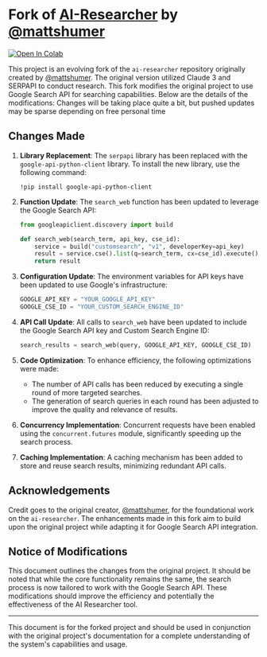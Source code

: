 # Fork of [AI-Researcher](https://github.com/mshumer/ai-researcher) by [@mattshumer](https://github.com/mshumer)
[![Open In Colab](https://colab.research.google.com/assets/colab-badge.svg)](https://colab.research.google.com/drive/1G6GA2Od-x_cf-xt0B5jOz0Me-bBAsXVz?usp=sharing)

This project is an evolving fork of the `ai-researcher` repository originally created by [@mattshumer](https://github.com/mshumer). The original version utilized Claude 3 and SERPAPI to conduct research. This fork modifies the original project to use Google Search API for searching capabilities. Below are the details of the modifications:
Changes will be taking place quite a bit, but pushed updates may be sparse depending on free personal time

## Changes Made

1. **Library Replacement**:
   The `serpapi` library has been replaced with the `google-api-python-client` library. To install the new library, use the following command:

   ```shell
   !pip install google-api-python-client
   ```

2. **Function Update**:
   The `search_web` function has been updated to leverage the Google Search API:

   ```python
   from googleapiclient.discovery import build

   def search_web(search_term, api_key, cse_id):
       service = build("customsearch", "v1", developerKey=api_key)
       result = service.cse().list(q=search_term, cx=cse_id).execute()
       return result
   ```

3. **Configuration Update**:
   The environment variables for API keys have been updated to use Google's infrastructure:

   ```python
   GOOGLE_API_KEY = "YOUR_GOOGLE_API_KEY"
   GOOGLE_CSE_ID = "YOUR_CUSTOM_SEARCH_ENGINE_ID"
   ```

4. **API Call Update**:
   All calls to `search_web` have been updated to include the Google Search API key and Custom Search Engine ID:

   ```python
   search_results = search_web(query, GOOGLE_API_KEY, GOOGLE_CSE_ID)
   ```

5. **Code Optimization**:
   To enhance efficiency, the following optimizations were made:
   - The number of API calls has been reduced by executing a single round of more targeted searches.
   - The generation of search queries in each round has been adjusted to improve the quality and relevance of results.

6. **Concurrency Implementation**:
   Concurrent requests have been enabled using the `concurrent.futures` module, significantly speeding up the search process.

7. **Caching Implementation**:
   A caching mechanism has been added to store and reuse search results, minimizing redundant API calls.

## Acknowledgements

Credit goes to the original creator, [@mattshumer](https://github.com/mshumer), for the foundational work on the `ai-researcher`. The enhancements made in this fork aim to build upon the original project while adapting it for Google Search API integration.

## Notice of Modifications

This document outlines the changes from the original project. It should be noted that while the core functionality remains the same, the search process is now tailored to work with the Google Search API. These modifications should improve the efficiency and potentially the effectiveness of the AI Researcher tool.

---
This document is for the forked project and should be used in conjunction with the original project's documentation for a complete understanding of the system's capabilities and usage.
